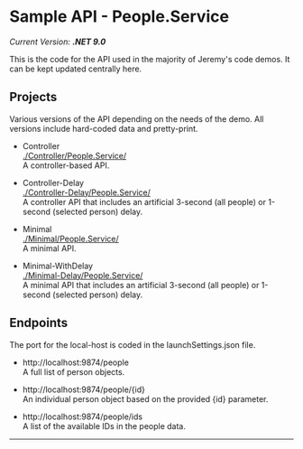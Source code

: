 # Sample API - People.Service  

*Current Version: **.NET 9.0***

This is the code for the API used in the majority of Jeremy's code demos. It can be kept updated centrally here.  

## Projects  
Various versions of the API depending on the needs of the demo. All versions include hard-coded data and pretty-print.  

* Controller  
[./Controller/People.Service/](./Controller/People.Service/)  
A controller-based API.  

* Controller-Delay  
[./Controller-Delay/People.Service/](./Controller-Delay/People.Service/)  
A controller API that includes an artificial 3-second (all people) or 1-second (selected person) delay.  

* Minimal  
[./Minimal/People.Service/](./Minimal/People.Service/)  
A minimal API.  

* Minimal-WithDelay  
[./Minimal-Delay/People.Service/](./Minimal-Delay/People.Service/)  
A minimal API that includes an artificial 3-second (all people) or 1-second (selected person) delay.  

## Endpoints  
The port for the local-host is coded in the launchSettings.json file.  

* http://localhost:9874/people  
A full list of person objects.  

* http://localhost:9874/people/{id}  
An individual person object based on the provided {id} parameter.  

* http://localhost:9874/people/ids  
A list of the available IDs in the people data.  

___